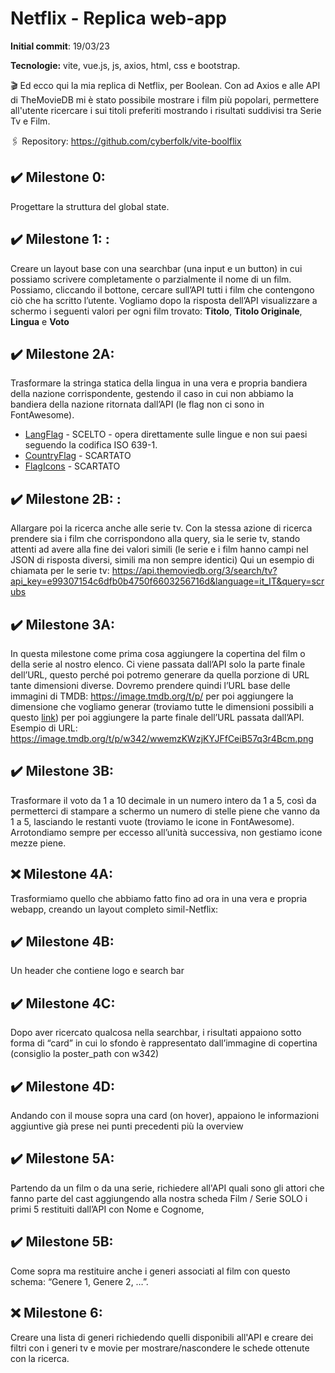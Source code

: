 # Netflix - Replica web-app

**Initial commit**: 19/03/23

**Tecnologie:** vite, vue.js, js, axios, html, css e bootstrap.

🎬 Ed ecco qui la mia replica di Netflix, per Boolean.
Con ad Axios e alle API di TheMovieDB mi è stato possibile mostrare i film più popolari, permettere all'utente ricercare i sui titoli preferiti mostrando i risultati suddivisi tra Serie Tv e Film.

🖇️ Repository:
https://github.com/cyberfolk/vite-boolflix

## :heavy_check_mark: Milestone 0:

Progettare la struttura del global state.

## :heavy_check_mark: Milestone 1: :

Creare un layout base con una searchbar (una input e un button) in cui possiamo scrivere completamente o parzialmente il nome di un film. Possiamo, cliccando il bottone, cercare sull’API tutti i film che contengono ciò che ha scritto l’utente. Vogliamo dopo la risposta dell’API visualizzare a schermo i seguenti valori per ogni film trovato: **Titolo**, **Titolo Originale**, **Lingua** e **Voto**

## :heavy_check_mark: Milestone 2A:

Trasformare la stringa statica della lingua in una vera e propria bandiera della nazione corrispondente, gestendo il caso in cui non abbiamo la bandiera della nazione ritornata dall’API (le flag non ci sono in FontAwesome).

- [LangFlag](https://www.npmjs.com/package/vue-lang-code-flags) - SCELTO - opera direttamente sulle lingue e non sui paesi seguendo la codifica ISO 639-1.
- [CountryFlag](https://github.com/ubaldop/vue-country-flag) - SCARTATO
- [FlagIcons](https://www.vuescript.com/260-flag-icons/) - SCARTATO

## :heavy_check_mark: Milestone 2B: :

Allargare poi la ricerca anche alle serie tv. Con la stessa azione di ricerca prendere sia i film che corrispondono alla query, sia le serie tv, stando attenti ad avere alla fine dei valori simili (le serie e i film hanno campi nel JSON di risposta diversi, simili ma non sempre identici) Qui un esempio di chiamata per le serie tv: https://api.themoviedb.org/3/search/tv?api_key=e99307154c6dfb0b4750f6603256716d&language=it_IT&query=scrubs

## :heavy_check_mark: Milestone 3A:

In questa milestone come prima cosa aggiungere la copertina del film o della serie al nostro elenco. Ci viene passata dall’API solo la parte finale dell’URL, questo perché poi potremo generare da quella porzione di URL tante dimensioni diverse. Dovremo prendere quindi l’URL base delle immagini di TMDB: https://image.tmdb.org/t/p/ per poi aggiungere la dimensione che vogliamo generar (troviamo tutte le dimensioni possibili a questo [link](https://www.themoviedb.org/talk/53c11d4ec3a3684cf4006400)) per poi aggiungere la parte finale dell’URL passata dall’API. Esempio di URL: https://image.tmdb.org/t/p/w342/wwemzKWzjKYJFfCeiB57q3r4Bcm.png

## :heavy_check_mark: Milestone 3B:

Trasformare il voto da 1 a 10 decimale in un numero intero da 1 a 5, così da permetterci di stampare a schermo un numero di stelle piene che vanno da 1 a 5, lasciando le restanti vuote (troviamo le icone in FontAwesome). Arrotondiamo sempre per eccesso all’unità successiva, non gestiamo icone mezze piene.

## :x: Milestone 4A:

Trasformiamo quello che abbiamo fatto fino ad ora in una vera e propria webapp, creando un layout completo simil-Netflix:

## :heavy_check_mark: Milestone 4B:

Un header che contiene logo e search bar

## :heavy_check_mark: Milestone 4C:

Dopo aver ricercato qualcosa nella searchbar, i risultati appaiono sotto forma di “card” in cui lo sfondo è rappresentato dall’immagine di copertina (consiglio la poster_path con w342)

## :heavy_check_mark: Milestone 4D:

Andando con il mouse sopra una card (on hover), appaiono le informazioni aggiuntive già prese nei punti precedenti più la overview

## :heavy_check_mark: Milestone 5A:

Partendo da un film o da una serie, richiedere all'API quali sono gli attori che fanno parte del cast aggiungendo alla nostra scheda Film / Serie SOLO i primi 5 restituiti dall’API con Nome e Cognome,

## :heavy_check_mark: Milestone 5B:

Come sopra ma restituire anche i generi associati al film con questo schema: “Genere 1, Genere 2, …”.

## :x: Milestone 6:

Creare una lista di generi richiedendo quelli disponibili all'API e creare dei filtri con i generi tv e movie per mostrare/nascondere le schede ottenute con la ricerca.
